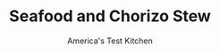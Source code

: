 ---
layout: ../../layouts/MarkdownPostLayout.astro
title: Seafood and Chorizo Stew
author: America's Test Kitchen
pubDate: 2023-03-15
description: "For this quick, weeknight meal, we start by cooking the chorizo and onion together to infuse this bold flavor combination into the base of the stew."
image_url: https://res.cloudinary.com/hksqkdlah/image/upload/ar_1:1,c_fill,dpr_2.0,f_auto,fl_lossy.progressive.strip_profile,g_faces:auto,q_auto:low,w_344/23727_sfs-seafood-and-chorizo-stew-015
tags: ["Main Courses","Fish & Seafood","Pork","Weeknight","Stews"]
calories: 1493
protein: 43
carbohydrates: 14
fats: 
fiber: 5
ingredients: ["1 tablespoon, extra-virgin olive oil, plus extra for drizzling","6 ounces, chorizo sausage, quartered lengthwise and sliced 1/2 inch thick","1 , onion, chopped fine","4 , garlic cloves, minced","1 tablespoon, chopped fresh oregano","2 , (14.5-ounce) cans diced tomatoes","1 , (8-ounce) bottle clam juice","1 pound, extra-large shrimp (21 to 25 per pound), peeled, deveined, and tails removed","2 (6-ounce), skinless cod fillets, 1 to 1 1/2 inches thick, cut into 1-inch chunks",", Salt and pepper"]
serves: 4
time: "30 minutes"
instructions: ["Heat oil in large saucepan over medium-high heat until shimmering. Add chorizo and onion and cook until both are lightly browned, 7 to 9 minutes. Stir in garlic and 1 teaspoon oregano and cook until fragrant, about 30 seconds. Add tomatoes and their juice and clam juice, scraping up any browned bits, and bring to simmer. Cook until slightly thickened, about 10 minutes.","Pat shrimp and cod dry with paper towels and season with salt and pepper. Gently stir seafood into stew and cook until opaque and cooked through, about 5 minutes. Stir in remaining 2 teaspoons oregano and season with salt and pepper to taste. Portion stew into individual bowls and drizzle with extra oil. Serve."]
nutrition: ["1091 mg Potassium","558 mg Phosphorus","177 mg Calcium","5 mg Iron","87 mg Magnesium","1403 mg Sodium","2 mg Zinc","16 g Fat","7 mg Niacin (B3)","7 g Monounsaturated","3 g Polyunsaturated","1 mg Thiamin (B1)","30 mg Vitamin C","1 µg Vitamin D","209 mg Cholesterol","4 g Saturated","5 g Fiber","52 µg Folate (food)","7 g Sugars","15 µg Vitamin K","411 g Water","14 g Carbs","52 µg Folate equivalent (total)","43 g Protein","4 mg Vitamin E","2 µg Vitamin B12","129 µg Vitamin A","373 kcal Energy","1493 calories"]
notes: "Our favorite clam juice is Bar Harbor Clam Juice. Note that we call for the hard, Spanish-style variety or chorizo here, not the soft, fresh Mexican kind.&nbsp;"
---